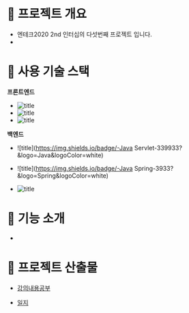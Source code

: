 # 🐼 프로젝트 개요

- 엔테크2020 2nd 인터십의 다섯번째 프로젝트 입니다.
- 



# 🐶 사용 기술 스택

**프론트엔드**

- ![title](https://img.shields.io/badge/-HTML5-E8E8E8?&logo=html5&logoColor=white)
- ![title](https://img.shields.io/badge/-CSS-1572B6?&logo=CSS3&logoColor=white)
- ![title](https://img.shields.io/badge/-JavaScript-135273?&logo=JavaScript&logoColor=white)

**백엔드**

- ![title](https://img.shields.io/badge/-Java Servlet-339933?&logo=Java&logoColor=white)

- ![title](https://img.shields.io/badge/-Java Spring-3933?&logo=Spring&logoColor=white)
- ![title](https://img.shields.io/badge/-MySQL-312473?&logo=MySQL&logoColor=white)

# 🐹 기능 소개

- 




# 🐻 프로젝트 산출물
- [강의내용공부](https://gitlab.edwith.org/nts-2020-2nd-team3/cho_hyun_wook/wikis/lecture05)

- [일지](https://gitlab.edwith.org/nts-2020-2nd-team3/cho_hyun_wook/wikis/DailyWorkPJT5)